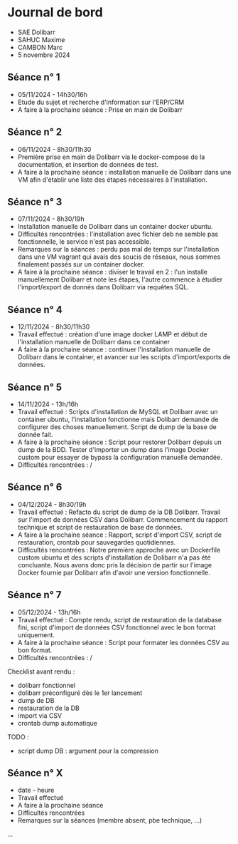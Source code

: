 # Journal de bord

* SAE Dolibarr
* SAHUC Maxime
* CAMBON Marc
* 5 novembre 2024


## Séance n° 1

* 05/11/2024 - 14h30/16h
* Etude du sujet et recherche d'information sur l'ERP/CRM
* A faire à la prochaine séance : Prise en main de Dolibarr


## Séance n° 2

* 06/11/2024 - 8h30/11h30
* Première prise en main de Dolibarr via le docker-compose de la documentation, et insertion de données de test.
* A faire à la prochaine séance : installation manuelle de Dolibarr dans une VM afin d'établir une liste des étapes nécessaires à l'installation.


## Séance n° 3

* 07/11/2024 - 8h30/19h
* Installation manuelle de Dolibarr dans un container docker ubuntu.
* Difficultés rencontrées : l'installation avec fichier deb ne semble pas fonctionnelle, le service n'est pas accessible.
* Remarques sur la séances : perdu pas mal de temps sur l'installation dans une VM vagrant qui avais des soucis de réseaux, nous sommes finalement passés sur un container docker.
* A faire à la prochaine séance : diviser le travail en 2 : l'un installe manuellement Dolibarr et note les étapes, l'autre commence à étudier l'import/export de donnés dans Dolibarr via requêtes SQL.


## Séance n° 4

* 12/11/2024 - 8h30/11h30
* Travail effectué : création d'une image docker LAMP et début de l'installation manuelle de Dolibarr dans ce container
* A faire à la prochaine séance : continuer l'installation manuelle de Dolibarr dans le container, et avancer sur les scripts d'import/exports de données.


## Séance n° 5

* 14/11/2024 - 13h/16h
* Travail effectué : Scripts d'installation de MySQL et Dolibarr avec un container ubuntu, l'installation fonctionne mais Dolibarr demande de configurer des choses manuellement. Script de dump de la base de donnée fait.
* A faire à la prochaine séance : Script pour restorer Dolibarr depuis un dump de la BDD. Tester d'importer un dump dans l'image Docker custom pour essayer de bypass la configuration manuelle demandée.
* Difficultés rencontrées : /


## Séance n° 6

* 04/12/2024 - 8h30/19h
* Travail effectué : Refacto du script de dump de la DB Dolibarr. Travail sur l'import de données CSV dans Dolibarr. Commencement du rapport technique et script de restauration de base de données.
* A faire à la prochaine séance : Rapport, script d'import CSV, script de restauration, crontab pour sauvegardes quotidiennes.
* Difficultés rencontrées : Notre première approche avec un Dockerfile custom ubuntu et des scripts d'installation de Dolibarr n'a pas été concluante. Nous avons donc pris la décision de partir sur l'image Docker fournie par Dolibarr afin d'avoir une version fonctionnelle.


## Séance n° 7

* 05/12/2024 - 13h/16h
* Travail effectué : Compte rendu, script de restauration de la database fini, script d'import de données CSV fonctionnel avec le bon format uniquement.
* A faire à la prochaine séance : Script pour formater les données CSV au bon format.
* Difficultés rencontrées : /


Checklist avant rendu :
- dolibarr fonctionnel
- dolibarr préconfiguré dès le 1er lancement
- dump de DB
- restauration de la DB
- import via CSV
- crontab dump automatique

TODO :
- script dump DB : argument pour la compression

## Séance n° X

* date - heure
* Travail effectué
* A faire à la prochaine séance
* Difficultés rencontrées
* Remarques sur la séances (membre absent, pbe technique, ...)


...